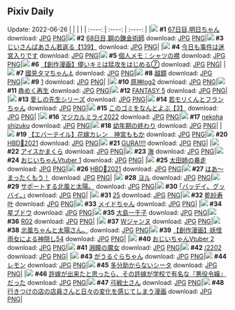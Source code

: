 ## Pixiv Daily
Update: 2022-06-26
|      |      |      |
| :----: | :----: | :----: |
|![](https://pixiv.microyu.workers.dev/c/240x480/img-master/img/2022/06/24/00/00/15/99254703_p0_master1200.jpg) **#1** [67日目,明日ちゃん](https://www.pixiv.net/artworks/99254703) download: [JPG](https://pixiv.microyu.workers.dev/img-original/img/2022/06/24/00/00/15/99254703_p0.jpg) [PNG](https://pixiv.microyu.workers.dev/img-original/img/2022/06/24/00/00/15/99254703_p0.png)|![](https://pixiv.microyu.workers.dev/c/240x480/img-master/img/2022/06/25/00/00/20/99276580_p0_master1200.jpg) **#2** [68日目,鋼の錬金術師](https://www.pixiv.net/artworks/99276580) download: [JPG](https://pixiv.microyu.workers.dev/img-original/img/2022/06/25/00/00/20/99276580_p0.jpg) [PNG](https://pixiv.microyu.workers.dev/img-original/img/2022/06/25/00/00/20/99276580_p0.png)|![](https://pixiv.microyu.workers.dev/c/240x480/img-master/img/2022/06/25/10/56/55/99285008_p0_master1200.jpg) **#3** [じいさんばあさん若返る【139】](https://www.pixiv.net/artworks/99285008) download: [JPG](https://pixiv.microyu.workers.dev/img-original/img/2022/06/25/10/56/55/99285008_p0.jpg) [PNG](https://pixiv.microyu.workers.dev/img-original/img/2022/06/25/10/56/55/99285008_p0.png)|
|![](https://pixiv.microyu.workers.dev/c/240x480/img-master/img/2022/06/24/07/30/00/99260204_p0_master1200.jpg) **#4** [今日も事件は迷宮入りです](https://www.pixiv.net/artworks/99260204) download: [JPG](https://pixiv.microyu.workers.dev/img-original/img/2022/06/24/07/30/00/99260204_p0.jpg) [PNG](https://pixiv.microyu.workers.dev/img-original/img/2022/06/24/07/30/00/99260204_p0.png)|![](https://pixiv.microyu.workers.dev/c/240x480/img-master/img/2022/06/25/09/00/02/99283543_p0_master1200.jpg) **#5** [個人メモ：シャツの襟](https://www.pixiv.net/artworks/99283543) download: [JPG](https://pixiv.microyu.workers.dev/img-original/img/2022/06/25/09/00/02/99283543_p0.jpg) [PNG](https://pixiv.microyu.workers.dev/img-original/img/2022/06/25/09/00/02/99283543_p0.png)|![](https://pixiv.microyu.workers.dev/c/240x480/img-master/img/2022/06/25/00/05/46/99276931_p0_master1200.jpg) **#6** [【創作漫画】儚いキミは猛攻をはじめる⑦](https://www.pixiv.net/artworks/99276931) download: [JPG](https://pixiv.microyu.workers.dev/img-original/img/2022/06/25/00/05/46/99276931_p0.jpg) [PNG](https://pixiv.microyu.workers.dev/img-original/img/2022/06/25/00/05/46/99276931_p0.png)|
|![](https://pixiv.microyu.workers.dev/c/240x480/img-master/img/2022/06/24/18/06/52/99267638_p0_master1200.jpg) **#7** [國見タマちゃん⚓️](https://www.pixiv.net/artworks/99267638) download: [JPG](https://pixiv.microyu.workers.dev/img-original/img/2022/06/24/18/06/52/99267638_p0.jpg) [PNG](https://pixiv.microyu.workers.dev/img-original/img/2022/06/24/18/06/52/99267638_p0.png)|![](https://pixiv.microyu.workers.dev/c/240x480/img-master/img/2022/06/25/00/00/18/99276569_p0_master1200.jpg) **#8** [越鏡](https://www.pixiv.net/artworks/99276569) download: [JPG](https://pixiv.microyu.workers.dev/img-original/img/2022/06/25/00/00/18/99276569_p0.jpg) [PNG](https://pixiv.microyu.workers.dev/img-original/img/2022/06/25/00/00/18/99276569_p0.png)|![](https://pixiv.microyu.workers.dev/c/240x480/img-master/img/2022/06/24/03/22/58/99258342_p0_master1200.jpg) **#9** [1](https://www.pixiv.net/artworks/99258342) download: [JPG](https://pixiv.microyu.workers.dev/img-original/img/2022/06/24/03/22/58/99258342_p0.jpg) [PNG](https://pixiv.microyu.workers.dev/img-original/img/2022/06/24/03/22/58/99258342_p0.png)|
|![](https://pixiv.microyu.workers.dev/c/240x480/img-master/img/2022/06/24/11/18/24/99262276_p0_master1200.jpg) **#10** [原神log2](https://www.pixiv.net/artworks/99262276) download: [JPG](https://pixiv.microyu.workers.dev/img-original/img/2022/06/24/11/18/24/99262276_p0.jpg) [PNG](https://pixiv.microyu.workers.dev/img-original/img/2022/06/24/11/18/24/99262276_p0.png)|![](https://pixiv.microyu.workers.dev/c/240x480/img-master/img/2022/06/24/01/47/40/99257215_p0_master1200.jpg) **#11** [犇めく再生](https://www.pixiv.net/artworks/99257215) download: [JPG](https://pixiv.microyu.workers.dev/img-original/img/2022/06/24/01/47/40/99257215_p0.jpg) [PNG](https://pixiv.microyu.workers.dev/img-original/img/2022/06/24/01/47/40/99257215_p0.png)|![](https://pixiv.microyu.workers.dev/c/240x480/img-master/img/2022/06/25/15/18/47/99288998_p0_master1200.jpg) **#12** [FANTASY 5](https://www.pixiv.net/artworks/99288998) download: [JPG](https://pixiv.microyu.workers.dev/img-original/img/2022/06/25/15/18/47/99288998_p0.jpg) [PNG](https://pixiv.microyu.workers.dev/img-original/img/2022/06/25/15/18/47/99288998_p0.png)|
|![](https://pixiv.microyu.workers.dev/c/240x480/img-master/img/2022/06/24/00/12/42/99255244_p0_master1200.jpg) **#13** [愛しの先生シリーズ](https://www.pixiv.net/artworks/99255244) download: [JPG](https://pixiv.microyu.workers.dev/img-original/img/2022/06/24/00/12/42/99255244_p0.jpg) [PNG](https://pixiv.microyu.workers.dev/img-original/img/2022/06/24/00/12/42/99255244_p0.png)|![](https://pixiv.microyu.workers.dev/c/240x480/img-master/img/2022/06/24/22/42/11/99274136_p0_master1200.jpg) **#14** [若モリくんとフランちゃん](https://www.pixiv.net/artworks/99274136) download: [JPG](https://pixiv.microyu.workers.dev/img-original/img/2022/06/24/22/42/11/99274136_p0.jpg) [PNG](https://pixiv.microyu.workers.dev/img-original/img/2022/06/24/22/42/11/99274136_p0.png)|![](https://pixiv.microyu.workers.dev/c/240x480/img-master/img/2022/06/25/12/39/56/99286590_p0_master1200.jpg) **#15** [このゴミをなんとよぶ【3】](https://www.pixiv.net/artworks/99286590) download: [JPG](https://pixiv.microyu.workers.dev/img-original/img/2022/06/25/12/39/56/99286590_p0.jpg) [PNG](https://pixiv.microyu.workers.dev/img-original/img/2022/06/25/12/39/56/99286590_p0.png)|
|![](https://pixiv.microyu.workers.dev/c/240x480/img-master/img/2022/06/24/00/00/20/99254731_p0_master1200.jpg) **#16** [マジカルミライ2022](https://www.pixiv.net/artworks/99254731) download: [JPG](https://pixiv.microyu.workers.dev/img-original/img/2022/06/24/00/00/20/99254731_p0.jpg) [PNG](https://pixiv.microyu.workers.dev/img-original/img/2022/06/24/00/00/20/99254731_p0.png)|![](https://pixiv.microyu.workers.dev/c/240x480/img-master/img/2022/06/25/00/00/21/99276586_p0_master1200.jpg) **#17** [nekoha shizuku](https://www.pixiv.net/artworks/99276586) download: [JPG](https://pixiv.microyu.workers.dev/img-original/img/2022/06/25/00/00/21/99276586_p0.jpg) [PNG](https://pixiv.microyu.workers.dev/img-original/img/2022/06/25/00/00/21/99276586_p0.png)|![](https://pixiv.microyu.workers.dev/c/240x480/img-master/img/2022/06/24/12/21/44/99263068_p0_master1200.jpg) **#18** [幼年期の終わり](https://www.pixiv.net/artworks/99263068) download: [JPG](https://pixiv.microyu.workers.dev/img-original/img/2022/06/24/12/21/44/99263068_p0.jpg) [PNG](https://pixiv.microyu.workers.dev/img-original/img/2022/06/24/12/21/44/99263068_p0.png)|
|![](https://pixiv.microyu.workers.dev/c/240x480/img-master/img/2022/06/24/00/00/33/99254782_p0_master1200.jpg) **#19** [【エバーテイル】花嫁カレン＿神宮ももか](https://www.pixiv.net/artworks/99254782) download: [JPG](https://pixiv.microyu.workers.dev/img-original/img/2022/06/24/00/00/33/99254782_p0.jpg) [PNG](https://pixiv.microyu.workers.dev/img-original/img/2022/06/24/00/00/33/99254782_p0.png)|![](https://pixiv.microyu.workers.dev/c/240x480/img-master/img/2022/06/25/14/32/35/99288289_p0_master1200.jpg) **#20** [HBD🎊2021](https://www.pixiv.net/artworks/99288289) download: [JPG](https://pixiv.microyu.workers.dev/img-original/img/2022/06/25/14/32/35/99288289_p0.jpg) [PNG](https://pixiv.microyu.workers.dev/img-original/img/2022/06/25/14/32/35/99288289_p0.png)|![](https://pixiv.microyu.workers.dev/c/240x480/img-master/img/2022/06/24/21/30/56/99272226_p0_master1200.jpg) **#21** [GURA!!!!](https://www.pixiv.net/artworks/99272226) download: [JPG](https://pixiv.microyu.workers.dev/img-original/img/2022/06/24/21/30/56/99272226_p0.jpg) [PNG](https://pixiv.microyu.workers.dev/img-original/img/2022/06/24/21/30/56/99272226_p0.png)|
|![](https://pixiv.microyu.workers.dev/c/240x480/img-master/img/2022/06/24/20/30/01/99270600_p0_master1200.jpg) **#22** [アイスかまくら](https://www.pixiv.net/artworks/99270600) download: [JPG](https://pixiv.microyu.workers.dev/img-original/img/2022/06/24/20/30/01/99270600_p0.jpg) [PNG](https://pixiv.microyu.workers.dev/img-original/img/2022/06/24/20/30/01/99270600_p0.png)|![](https://pixiv.microyu.workers.dev/c/240x480/img-master/img/2022/06/24/00/00/13/99254686_p0_master1200.jpg) **#23** [海](https://www.pixiv.net/artworks/99254686) download: [JPG](https://pixiv.microyu.workers.dev/img-original/img/2022/06/24/00/00/13/99254686_p0.jpg) [PNG](https://pixiv.microyu.workers.dev/img-original/img/2022/06/24/00/00/13/99254686_p0.png)|![](https://pixiv.microyu.workers.dev/c/240x480/img-master/img/2022/06/24/18/09/17/99266913_p0_master1200.jpg) **#24** [おじいちゃんVtuber 1](https://www.pixiv.net/artworks/99266913) download: [JPG](https://pixiv.microyu.workers.dev/img-original/img/2022/06/24/18/09/17/99266913_p0.jpg) [PNG](https://pixiv.microyu.workers.dev/img-original/img/2022/06/24/18/09/17/99266913_p0.png)|
|![](https://pixiv.microyu.workers.dev/c/240x480/img-master/img/2022/06/24/18/00/03/99267488_p0_master1200.jpg) **#25** [太田姉の暴走](https://www.pixiv.net/artworks/99267488) download: [JPG](https://pixiv.microyu.workers.dev/img-original/img/2022/06/24/18/00/03/99267488_p0.jpg) [PNG](https://pixiv.microyu.workers.dev/img-original/img/2022/06/24/18/00/03/99267488_p0.png)|![](https://pixiv.microyu.workers.dev/c/240x480/img-master/img/2022/06/25/14/29/10/99288234_p0_master1200.jpg) **#26** [HBD🎉2021](https://www.pixiv.net/artworks/99288234) download: [JPG](https://pixiv.microyu.workers.dev/img-original/img/2022/06/25/14/29/10/99288234_p0.jpg) [PNG](https://pixiv.microyu.workers.dev/img-original/img/2022/06/25/14/29/10/99288234_p0.png)|![](https://pixiv.microyu.workers.dev/c/240x480/img-master/img/2022/06/24/08/39/51/99260854_p0_master1200.jpg) **#27** [はあ～まったくもう！](https://www.pixiv.net/artworks/99260854) download: [JPG](https://pixiv.microyu.workers.dev/img-original/img/2022/06/24/08/39/51/99260854_p0.jpg) [PNG](https://pixiv.microyu.workers.dev/img-original/img/2022/06/24/08/39/51/99260854_p0.png)|
|![](https://pixiv.microyu.workers.dev/c/240x480/img-master/img/2022/06/24/14/35/30/99264655_p0_master1200.jpg) **#28** [ヨル](https://www.pixiv.net/artworks/99264655) download: [JPG](https://pixiv.microyu.workers.dev/img-original/img/2022/06/24/14/35/30/99264655_p0.jpg) [PNG](https://pixiv.microyu.workers.dev/img-original/img/2022/06/24/14/35/30/99264655_p0.png)|![](https://pixiv.microyu.workers.dev/c/240x480/img-master/img/2022/06/25/11/02/43/99285086_p0_master1200.jpg) **#29** [サポートする北風と太陽。](https://www.pixiv.net/artworks/99285086) download: [JPG](https://pixiv.microyu.workers.dev/img-original/img/2022/06/25/11/02/43/99285086_p0.jpg) [PNG](https://pixiv.microyu.workers.dev/img-original/img/2022/06/25/11/02/43/99285086_p0.png)|![](https://pixiv.microyu.workers.dev/c/240x480/img-master/img/2022/06/24/23/15/57/99275103_p0_master1200.jpg) **#30** [｢バッデイ、グッバイ。｣](https://www.pixiv.net/artworks/99275103) download: [JPG](https://pixiv.microyu.workers.dev/img-original/img/2022/06/24/23/15/57/99275103_p0.jpg) [PNG](https://pixiv.microyu.workers.dev/img-original/img/2022/06/24/23/15/57/99275103_p0.png)|
|![](https://pixiv.microyu.workers.dev/c/240x480/img-master/img/2022/06/24/19/07/16/99268800_p0_master1200.jpg) **#31** [25](https://www.pixiv.net/artworks/99268800) download: [JPG](https://pixiv.microyu.workers.dev/img-original/img/2022/06/24/19/07/16/99268800_p0.jpg) [PNG](https://pixiv.microyu.workers.dev/img-original/img/2022/06/24/19/07/16/99268800_p0.png)|![](https://pixiv.microyu.workers.dev/c/240x480/img-master/img/2022/06/24/02/39/43/99257902_p0_master1200.jpg) **#32** [乾紗寿叶](https://www.pixiv.net/artworks/99257902) download: [JPG](https://pixiv.microyu.workers.dev/img-original/img/2022/06/24/02/39/43/99257902_p0.jpg) [PNG](https://pixiv.microyu.workers.dev/img-original/img/2022/06/24/02/39/43/99257902_p0.png)|![](https://pixiv.microyu.workers.dev/c/240x480/img-master/img/2022/06/24/22/03/45/99273105_p0_master1200.jpg) **#33** [メイドちゃん](https://www.pixiv.net/artworks/99273105) download: [JPG](https://pixiv.microyu.workers.dev/img-original/img/2022/06/24/22/03/45/99273105_p0.jpg) [PNG](https://pixiv.microyu.workers.dev/img-original/img/2022/06/24/22/03/45/99273105_p0.png)|
|![](https://pixiv.microyu.workers.dev/c/240x480/img-master/img/2022/06/24/00/00/20/99254732_p0_master1200.jpg) **#34** [星ブドウ](https://www.pixiv.net/artworks/99254732) download: [JPG](https://pixiv.microyu.workers.dev/img-original/img/2022/06/24/00/00/20/99254732_p0.jpg) [PNG](https://pixiv.microyu.workers.dev/img-original/img/2022/06/24/00/00/20/99254732_p0.png)|![](https://pixiv.microyu.workers.dev/c/240x480/img-master/img/2022/06/24/18/00/04/99267496_p0_master1200.jpg) **#35** [大島一千子](https://www.pixiv.net/artworks/99267496) download: [JPG](https://pixiv.microyu.workers.dev/img-original/img/2022/06/24/18/00/04/99267496_p0.jpg) [PNG](https://pixiv.microyu.workers.dev/img-original/img/2022/06/24/18/00/04/99267496_p0.png)|![](https://pixiv.microyu.workers.dev/c/240x480/img-master/img/2022/06/25/00/04/36/99276887_p0_master1200.jpg) **#36** [R02](https://www.pixiv.net/artworks/99276887) download: [JPG](https://pixiv.microyu.workers.dev/img-original/img/2022/06/25/00/04/36/99276887_p0.jpg) [PNG](https://pixiv.microyu.workers.dev/img-original/img/2022/06/25/00/04/36/99276887_p0.png)|
|![](https://pixiv.microyu.workers.dev/c/240x480/img-master/img/2022/06/24/12/17/43/99263018_p0_master1200.jpg) **#37** [Wジャンヌ](https://www.pixiv.net/artworks/99263018) download: [JPG](https://pixiv.microyu.workers.dev/img-original/img/2022/06/24/12/17/43/99263018_p0.jpg) [PNG](https://pixiv.microyu.workers.dev/img-original/img/2022/06/24/12/17/43/99263018_p0.png)|![](https://pixiv.microyu.workers.dev/c/240x480/img-master/img/2022/06/24/13/39/19/99263649_p0_master1200.jpg) **#38** [北風ちゃんと太陽さん。](https://www.pixiv.net/artworks/99263649) download: [JPG](https://pixiv.microyu.workers.dev/img-original/img/2022/06/24/13/39/19/99263649_p0.jpg) [PNG](https://pixiv.microyu.workers.dev/img-original/img/2022/06/24/13/39/19/99263649_p0.png)|![](https://pixiv.microyu.workers.dev/c/240x480/img-master/img/2022/06/24/20/02/15/99269987_p0_master1200.jpg) **#39** [【創作漫画】妖怪雨女による神隠し54](https://www.pixiv.net/artworks/99269987) download: [JPG](https://pixiv.microyu.workers.dev/img-original/img/2022/06/24/20/02/15/99269987_p0.jpg) [PNG](https://pixiv.microyu.workers.dev/img-original/img/2022/06/24/20/02/15/99269987_p0.png)|
|![](https://pixiv.microyu.workers.dev/c/240x480/img-master/img/2022/06/25/03/40/26/99280723_p0_master1200.jpg) **#40** [おじいちゃんVtuber 2](https://www.pixiv.net/artworks/99280723) download: [JPG](https://pixiv.microyu.workers.dev/img-original/img/2022/06/25/03/40/26/99280723_p0.jpg) [PNG](https://pixiv.microyu.workers.dev/img-original/img/2022/06/25/03/40/26/99280723_p0.png)|![](https://pixiv.microyu.workers.dev/c/240x480/img-master/img/2022/06/24/09/03/29/99261059_p0_master1200.jpg) **#41** [淵瞳の魔女](https://www.pixiv.net/artworks/99261059) download: [JPG](https://pixiv.microyu.workers.dev/img-original/img/2022/06/24/09/03/29/99261059_p0.jpg) [PNG](https://pixiv.microyu.workers.dev/img-original/img/2022/06/24/09/03/29/99261059_p0.png)|![](https://pixiv.microyu.workers.dev/c/240x480/img-master/img/2022/06/24/00/00/18/99254724_p0_master1200.jpg) **#42** [/2202](https://www.pixiv.net/artworks/99254724) download: [JPG](https://pixiv.microyu.workers.dev/img-original/img/2022/06/24/00/00/18/99254724_p0.jpg) [PNG](https://pixiv.microyu.workers.dev/img-original/img/2022/06/24/00/00/18/99254724_p0.png)|
|![](https://pixiv.microyu.workers.dev/c/240x480/img-master/img/2022/06/24/00/00/04/99254617_p0_master1200.jpg) **#43** [がうるぐらちゃん](https://www.pixiv.net/artworks/99254617) download: [JPG](https://pixiv.microyu.workers.dev/img-original/img/2022/06/24/00/00/04/99254617_p0.jpg) [PNG](https://pixiv.microyu.workers.dev/img-original/img/2022/06/24/00/00/04/99254617_p0.png)|![](https://pixiv.microyu.workers.dev/c/240x480/img-master/img/2022/06/25/22/27/52/99298670_p0_master1200.jpg) **#44** [レモン](https://www.pixiv.net/artworks/99298670) download: [JPG](https://pixiv.microyu.workers.dev/img-original/img/2022/06/25/22/27/52/99298670_p0.jpg) [PNG](https://pixiv.microyu.workers.dev/img-original/img/2022/06/25/22/27/52/99298670_p0.png)|![](https://pixiv.microyu.workers.dev/c/240x480/img-master/img/2022/06/25/10/18/54/99284493_p0_master1200.jpg) **#45** [多分助からないシータ](https://www.pixiv.net/artworks/99284493) download: [JPG](https://pixiv.microyu.workers.dev/img-original/img/2022/06/25/10/18/54/99284493_p0.jpg) [PNG](https://pixiv.microyu.workers.dev/img-original/img/2022/06/25/10/18/54/99284493_p0.png)|
|![](https://pixiv.microyu.workers.dev/c/240x480/img-master/img/2022/06/25/00/00/12/99276527_p0_master1200.jpg) **#46** [許嫁が出来たと思ったら、その許嫁が学校で有名な『悪役令嬢』だった](https://www.pixiv.net/artworks/99276527) download: [JPG](https://pixiv.microyu.workers.dev/img-original/img/2022/06/25/00/00/12/99276527_p0.jpg) [PNG](https://pixiv.microyu.workers.dev/img-original/img/2022/06/25/00/00/12/99276527_p0.png)|![](https://pixiv.microyu.workers.dev/c/240x480/img-master/img/2022/06/24/00/00/01/99254595_p0_master1200.jpg) **#47** [弓戦士さん](https://www.pixiv.net/artworks/99254595) download: [JPG](https://pixiv.microyu.workers.dev/img-original/img/2022/06/24/00/00/01/99254595_p0.jpg) [PNG](https://pixiv.microyu.workers.dev/img-original/img/2022/06/24/00/00/01/99254595_p0.png)|![](https://pixiv.microyu.workers.dev/c/240x480/img-master/img/2022/06/25/00/09/18/99277070_p0_master1200.jpg) **#48** [行きつけの店の店員さんと日々の変化を感じてしまう漫画](https://www.pixiv.net/artworks/99277070) download: [JPG](https://pixiv.microyu.workers.dev/img-original/img/2022/06/25/00/09/18/99277070_p0.jpg) [PNG](https://pixiv.microyu.workers.dev/img-original/img/2022/06/25/00/09/18/99277070_p0.png)|
